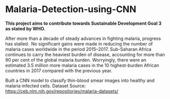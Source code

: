 # Malaria-Detection-using-CNN

**This project aims to contribute towards Sustainable Development Goal 3 as stated by WHO.**

After more than a decade of steady advances in fighting malaria, progress has stalled.  No significant gains were made in reducing the number of malaria cases worldwide in the period 2015–2017. Sub-Saharan Africa continues to carry the heaviest burden of disease, accounting for more than 90 per cent of the global malaria burden. Worryingly, there were an estimated 3.5 million more malaria cases in the 10 highest-burden African countries in 2017 compared with the previous year.

Built a CNN model to classify thin-blood smear images into healthy and malaria infected cells.
Dataset Source: https://ceb.nlm.nih.gov/repositories/malaria-datasets/
